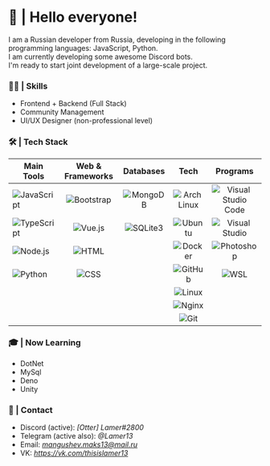 # 👋 | Hello everyone!
I am a Russian developer from Russia, developing in the following programming languages: JavaScript, Python.\
I am currently developing some awesome Discord bots.\
I'm ready to start joint development of a large-scale project.

### 👨‍💻 | Skills
*   Frontend + Backend (Full Stack)
*   Community Management
*   UI/UX Designer (non-professional level)

### 🛠️ | Tech Stack
| Main Tools    | Web & Frameworks  | Databases     | Tech  | Programs  |
| ------------- | :---------------: | :-----------: | :---: | :-------: |
|![JavaScript](https://img.shields.io/badge/-JavaScript-2C2F33?style=flat&logo=javascript) | ![Bootstrap](https://img.shields.io/badge/-Bootstrap-2C2F33?style=flat&logo=bootstrap) | ![MongoDB](https://img.shields.io/badge/-MongoDB-2C2F33?style=flat&logo=mongodb) | ![Arch Linux](https://img.shields.io/badge/-Arch%20Linux-2C2F33?style=flat) | ![Visual Studio Code](https://img.shields.io/badge/-Visual%20Studio%20Code-2C2F33?style=flat&logo=visual-studio-code&logoColor=007ACC)
![TypeScript](https://img.shields.io/badge/-TypeScript-2C2F33?style=flat&logo=typescript) | ![Vue.js](https://img.shields.io/badge/-Vue.js-2C2F33?style=flat&logo=vue.js) | ![SQLite3](https://img.shields.io/badge/-SQLite3-2C2F33?style=flat&logo=sqlite) | ![Ubuntu](https://img.shields.io/badge/-Ubuntu-2C2F33?style=flat&logo=ubuntu) | ![Visual Studio](https://img.shields.io/badge/-Visual%20Studio-2C2F33?style=flat&&logo=visual-studio&logoColor=9053cc)
![Node.js](https://img.shields.io/badge/-Node.js-2C2F33?style=flat&logo=node.js) | ![HTML](https://img.shields.io/badge/-HTML-2C2F33?style=flat&logo=HTML5) | | ![Docker](https://img.shields.io/badge/-Docker-2C2F33?style=flat&logo=docker) | ![Photoshop](https://img.shields.io/badge/-Photoshop-2C2F33?style=flat&logo=adobe-photoshop)
![Python](https://img.shields.io/badge/-Python-2C2F33?style=flat&logo=Python) | ![CSS](https://img.shields.io/badge/-CSS-2C2F33?style=flat&logo=CSS3&logoColor=1572B6) | | ![GitHub](https://img.shields.io/badge/-GitHub-2C2F33?style=flat&logo=github) | ![WSL](https://img.shields.io/badge/-WSL-2C2F33?style=flat)
| | | | ![Linux](https://img.shields.io/badge/-Linux-2C2F33?style=flat&logo=linux) |
| | | | ![Nginx](https://img.shields.io/badge/-Nginx-2C2F33?style=flat&logo=nginx)
| | | | ![Git](https://img.shields.io/badge/-Git-2C2F33?style=flat&logo=git)

### 🎓 | Now Learning
*   DotNet
*   MySql
*   Deno
*   Unity

### 🤝 | Contact
*   Discord (active): *[Otter] Lamer#2800*
*   Telegram (active also): *@Lamer13*
*   Email: *mangushev.maks13@mail.ru*
*   VK: *https://vk.com/thisislamer13*
